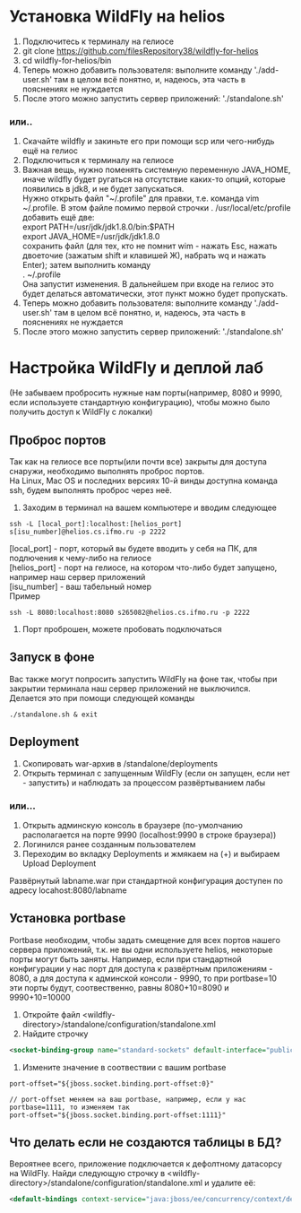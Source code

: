 # Установка WildFly на helios

1. Подключитесь к терминалу на гелиосе
1. git clone https://github.com/filesRepository38/wildfly-for-helios
1. cd wildfly-for-helios/bin
1. Теперь можно добавить пользователя: выполните команду './add-user.sh' там в целом всё понятно, и, надеюсь, эта часть в пояснениях не нуждается
1. После этого можно запустить сервер приложений: './standalone.sh'

### или..

1. Скачайте wildfly и закиньте его при помощи scp или чего-нибудь ещё на гелиос
1. Подключиться к терминалу на гелиосе
1. Важная вещь, нужно поменять системную переменную JAVA_HOME, иначе wildfly будет ругаться на отсутствие каких-то опций, которые появились в jdk8, и не будет запускаться.  
Нужно открыть файл "~/.profile" для правки, т.е. команда vim ~/.profile. В этом файле помимо первой строчки . /usr/local/etc/profile  
добавить ещё две:  
export PATH=/usr/jdk/jdk1.8.0/bin:$PATH  
export JAVA_HOME=/usr/jdk/jdk1.8.0  
сохранить файл (для тех, кто не помнит wim - нажать Esc, нажать двоеточие (зажатым shift и клавишей Ж), набрать wq и нажать Enter);
затем выполнить команду  
. ~/.profile  
Она запустит изменения. В дальнейшем при входе на гелиос это будет делаться автоматически, этот пункт можно будет пропускать.
1. Теперь можно добавить пользователя: выполните команду './add-user.sh' там в целом всё понятно, и, надеюсь, эта часть в пояснениях не нуждается
1. После этого можно запустить сервер приложений: './standalone.sh'

# Настройка WildFly и деплой лаб
(Не забываем пробросить нужные нам порты(например, 8080 и 9990, если используете стандартную конфигурацию), чтобы можно было получить доступ к WildFly с локалки)

## Проброс портов

Так как на гелиосе все порты(или почти все) закрыты для доступа снаружи, необходимо выполнять проброс портов.  
На Linux, Mac OS и последних версиях 10-й винды доступна команда ssh, будем выполнять проброс через неё.

1. Заходим в терминал на вашем компьютере и вводим следующее
```shell
ssh -L [local_port]:localhost:[helios_port] s[isu_number]@helios.cs.ifmo.ru -p 2222
```
[local_port] - порт, который вы будете вводить у себя на ПК, для подлючения к чему-либо на гелиосе  
[helios_port] - порт на гелиосе, на котором что-либо будет запущено, например наш сервер приложений  
[isu_number] - ваш табельный номер  
Пример  
```shell
ssh -L 8080:localhost:8080 s265082@helios.cs.ifmo.ru -p 2222
```
1. Порт проброшен, можете пробовать подключаться

## Запуск в фоне
Вас также могут попросить запустить WildFly на фоне так, чтобы при закрытии терминала наш сервер приложений не выключился.  
Делается это при помощи следующей команды
```shell
./standalone.sh & exit
```

## Deployment

1. Скопировать war-архив в <wildfly-path>/standalone/deployments
1. Открыть терминал с запущенным WildFly (если он запущен, если нет - запустить) и наблюдать за процессом развёртыванием лабы

### или...

1. Открыть админскую консоль в браузере (по-умолчанию располагается на порте 9990 (localhost:9990 в строке браузера))
1. Логинился ранее созданным пользователем
1. Переходим во вкладку Deployments и жмякаем на (+) и выбираем Upload Deployment

Развёрнутый labname.war при стандартной конфигурация доступен по адресу locahost:8080/labname

## Установка portbase

Portbase необходим, чтобы задать смещение для всех портов нашего сервера приложений, т.к. не вы одни используете helios,
некоторые порты могут быть заняты.
Например, если при стандартной конфигурации у нас порт для доступа к развёртным приложениям - 8080, а для доступа к админской консоли - 9990, 
то при portbase=10 эти порты будут, соотвественно, равны 8080+10=8090 и 9990+10=10000

1. Откройте файл \<wildfly-directory\>/standalone/configuration/standalone.xml
1. Найдите строчку 
```xml
<socket-binding-group name="standard-sockets" default-interface="public" port-offset="${jboss.socket.binding.port-offset:0}">
```
1. Измените значение в соотвествии с вашим portbase
```
port-offset="${jboss.socket.binding.port-offset:0}" 
  
// port-offset меняем на ваш portbase, например, если у нас portbase=1111, то изменяем так 
port-offset="${jboss.socket.binding.port-offset:1111}"
```

## Что делать если не создаются таблицы в БД?

Вероятнее всего, приложение подключается к дефолтному датасорсу на WildFly. Найди следующую строчку в \<wildfly-directory\>/standalone/configuration/standalone.xml и удалите её:
```xml
<default-bindings context-service="java:jboss/ee/concurrency/context/default" datasource="java:jboss/datasources/ExampleDS" managed-executor-service="java:jboss/ee/concurrency/executor/default" managed-scheduled-executor-service="java:jboss/ee/concurrency/scheduler/default" managed-thread-factory="java:jboss/ee/concurrency/factory/default"/>
```
